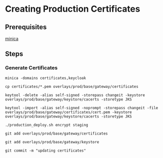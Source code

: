 # Creating Production Certificates

## Prerequisites

[minica](https://github.com/jsha/minica)

## Steps

### Generate Certificates

```shell	
minica -domains certificates,keycloak

cp certificates/*.pem overlays/prod/base/gateway/certificates	

keytool -delete -alias self-signed -storepass changeit -keystore overlays/prod/base/gateway/keystore/cacerts -storetype JKS	

keytool -import -alias self-signed -noprompt -storepass changeit -file overlays/prod/base/gateway/certificates/cert.pem -keystore overlays/prod/base/gateway/keystore/cacerts -storetype JKS	

./production_deploy.sh encrypt staging	

git add overlays/prod/base/gateway/certificates	

git add overlays/prod/base/gateway/keystore	

git commit -m "updating certificates"	
```
